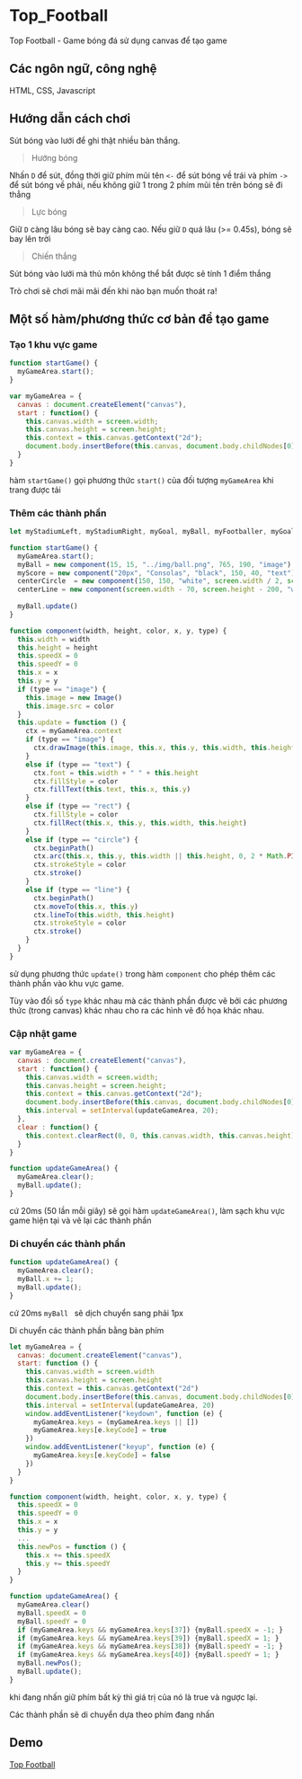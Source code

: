 ﻿# Top_Football

Top Football - Game bóng đá sử dụng canvas để tạo game

## Các ngôn ngữ, công nghệ
HTML, CSS, Javascript

## Hướng dẫn cách chơi
Sút bóng vào lưới để ghi thật nhiều bàn thắng.

> Hướng bóng

Nhấn ``D`` để sút, đồng thời giữ phím mũi tên ``<-`` để sút bóng về trái và phím ``->`` để sút bóng về phải, nếu không giữ 1 trong 2 phím mũi tên trên bóng sẽ đi thẳng

> Lực bóng

Giữ ``D`` càng lâu bóng sẽ bay càng cao. Nếu giữ ``D`` quá lâu (>= 0.45s), bóng sẽ bay lên trời

> Chiến thắng

Sút bóng vào lưới mà thủ môn không thể bắt được sẽ tính 1 điểm thắng

Trò chơi sẽ chơi mãi mãi đến khi nào bạn muốn thoát ra!

## Một số hàm/phương thức cơ bản để tạo game

### Tạo 1 khu vực game

```javascript
function startGame() {
  myGameArea.start();
}

var myGameArea = {
  canvas : document.createElement("canvas"),
  start : function() {
    this.canvas.width = screen.width;
    this.canvas.height = screen.height;
    this.context = this.canvas.getContext("2d");
    document.body.insertBefore(this.canvas, document.body.childNodes[0]);
  }
}
```
hàm ``startGame()`` gọi phương thức ``start()`` của đối tượng ``myGameArea`` khi trang được tải

### Thêm các thành phần

```javascript
let myStadiumLeft, myStadiumRight, myGoal, myBall, myFootballer, myGoalKeeper, mySoundGoals, mySoundBravo, myScore, myKick, myStreak, centerCircle, centerLine

function startGame() {
  myGameArea.start();
  myBall = new component(15, 15, "../img/ball.png", 765, 190, "image")
  myScore = new component("20px", "Consolas", "black", 150, 40, "text")
  centerCircle  = new component(150, 150, "white", screen.width / 2, screen.height - 200, "circle")
  centerLine = new component(screen.width - 70, screen.height - 200, "white", 70, screen.height - 200, "line")
  
  myBall.update()
}

function component(width, height, color, x, y, type) {
  this.width = width
  this.height = height
  this.speedX = 0
  this.speedY = 0
  this.x = x
  this.y = y
  if (type == "image") {
    this.image = new Image()
    this.image.src = color
  }
  this.update = function () {
    ctx = myGameArea.context
    if (type == "image") {
      ctx.drawImage(this.image, this.x, this.y, this.width, this.height)
    }
    else if (type == "text") {
      ctx.font = this.width + " " + this.height
      ctx.fillStyle = color
      ctx.fillText(this.text, this.x, this.y)
    }
    else if (type == "rect") {
      ctx.fillStyle = color
      ctx.fillRect(this.x, this.y, this.width, this.height)
    }
    else if (type == "circle") {
      ctx.beginPath()
      ctx.arc(this.x, this.y, this.width || this.height, 0, 2 * Math.PI)
      ctx.strokeStyle = color
      ctx.stroke()
    }
    else if (type == "line") {
      ctx.beginPath()
      ctx.moveTo(this.x, this.y)
      ctx.lineTo(this.width, this.height)
      ctx.strokeStyle = color
      ctx.stroke()
    }
  }
}
```
sử dụng phương thức ``update()`` trong hàm ``component`` cho phép thêm các thành phần vào khu vực game.

Tùy vào đối số ``type`` khác nhau mà các thành phần được vẽ bởi các phương thức (trong canvas) khác nhau cho ra các hình vẽ đồ họa khác nhau.

### Cập nhật game

```javascript
var myGameArea = {
  canvas : document.createElement("canvas"),
  start : function() {
    this.canvas.width = screen.width;
    this.canvas.height = screen.height;
    this.context = this.canvas.getContext("2d");
    document.body.insertBefore(this.canvas, document.body.childNodes[0]);
    this.interval = setInterval(updateGameArea, 20);
  },
  clear : function() {
    this.context.clearRect(0, 0, this.canvas.width, this.canvas.height);
  }
}

function updateGameArea() {
  myGameArea.clear();
  myBall.update();
}
```
cứ 20ms (50 lần mỗi giây) sẽ gọi hàm ``updateGameArea()``, làm sạch khu vực game hiện tại và vẽ lại các thành phần

### Di chuyển các thành phần

```javascript
function updateGameArea() {
  myGameArea.clear();
  myBall.x += 1;
  myBall.update();
}
```
cứ 20ms ``myBall `` sẽ dịch chuyển sang phải 1px

Di chuyển các thành phần bằng bàn phím
```javascript
let myGameArea = {
  canvas: document.createElement("canvas"),
  start: function () {
    this.canvas.width = screen.width
    this.canvas.height = screen.height
    this.context = this.canvas.getContext("2d")
    document.body.insertBefore(this.canvas, document.body.childNodes[0])
    this.interval = setInterval(updateGameArea, 20)
    window.addEventListener("keydown", function (e) {
      myGameArea.keys = (myGameArea.keys || [])
      myGameArea.keys[e.keyCode] = true
    })
    window.addEventListener("keyup", function (e) {
      myGameArea.keys[e.keyCode] = false
    })
  }
}

function component(width, height, color, x, y, type) {
  this.speedX = 0
  this.speedY = 0
  this.x = x
  this.y = y
  ...
  this.newPos = function () {
    this.x += this.speedX
    this.y += this.speedY
  }
}

function updateGameArea() {
  myGameArea.clear()
  myBall.speedX = 0
  myBall.speedY = 0
  if (myGameArea.keys && myGameArea.keys[37]) {myBall.speedX = -1; }
  if (myGameArea.keys && myGameArea.keys[39]) {myBall.speedX = 1; }
  if (myGameArea.keys && myGameArea.keys[38]) {myBall.speedY = -1; }
  if (myGameArea.keys && myGameArea.keys[40]) {myBall.speedY = 1; }
  myBall.newPos();
  myBall.update();
}
```
khi đang nhấn giữ phím bất kỳ thì giá trị của nó là true và ngược lại.

Các thành phần sẽ di chuyển dựa theo phím đang nhấn

## Demo
[ Top Football ](https://doananhtingithub40102.github.io/Top_Football/html/penalty.html)
